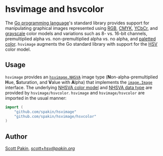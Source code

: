 hsvimage and hsvcolor
=====================

The [Go programming language](https://golang.org/)'s standard library provides support for manipulating graphical images represented using [RGB](https://en.wikipedia.org/wiki/RGB_color_model), [CMYK](https://en.wikipedia.org/wiki/CMYK_color_model), [YCbCr](https://en.wikipedia.org/wiki/YCbCr), and [grayscale](https://en.wikipedia.org/wiki/Grayscale) color models and variations such as 8- vs. 16-bit channels, premultiplied alpha vs. non-premultiplied alpha vs. no alpha, and [paletted color](https://en.wikipedia.org/wiki/Indexed_color).  `hsvimage` augments the Go standard library with support for the [HSV](https://en.wikipedia.org/wiki/HSL_and_HSV) color model.

Usage
-----

`hsvimage` provides an [`hsvimage.NHSVA`](https://godoc.org/github.com/spakin/hsvimage#NHSVA) image type (**N**on-alpha-premultiplied **H**ue, **S**aturation, and **V**alue with **A**lpha) that implements the [`image.Image`](https://golang.org/pkg/image/#Image) interface.  The underlying [NHSVA color model](https://godoc.org/github.com/spakin/hsvimage/hsvcolor#pkg-variables) and [NHSVA data type](https://godoc.org/github.com/spakin/hsvimage/hsvcolor#NHSVA) are provided by `hsvimage/hsvcolor`.  `hsvimage` and `hsvimage/hsvcolor` are imported in the usual manner:


```Go
import (
	"github.com/spakin/hsvimage"
	"github.com/spakin/hsvimage/hsvcolor"
)
```

Author
------

[Scott Pakin](http://www.pakin.org/~scott/), *scott+hsv@pakin.org*
